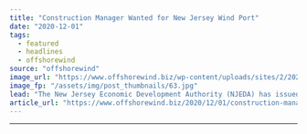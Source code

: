 ```yaml
---
title: "Construction Manager Wanted for New Jersey Wind Port"
date: "2020-12-01"
tags: 
  - featured
  - headlines
  - offshorewind
source: "offshorewind"
image_url: "https://www.offshorewind.biz/wp-content/uploads/sites/2/2020/12/Construction-Manager-Wanted-for-New-Jersey-Wind-Port.jpg"
image_fp: "/assets/img/post_thumbnails/63.jpg"
lead: "The New Jersey Economic Development Authority (NJEDA) has issued a Request of Qualifications for"
article_url: "https://www.offshorewind.biz/2020/12/01/construction-manager-wanted-for-new-jersey-wind-port/"
---
```


---
